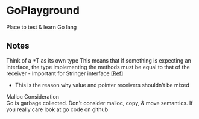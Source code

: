 # GoPlayground
Place to test &amp; learn Go lang

## Notes
Think of a *T as its own type
This means that if something is expecting an interface, the type implementing the methods must be equal to that of the receiver - Important for Stringer interface [[Ref]](https://www.reddit.com/r/golang/comments/10yrpic/why_not_mix_value_and_pointer_receivers/)  
* This is the reason why value and pointer receivers shouldn't be mixed

Malloc Consideration  
Go is garbage collected. Don't consider malloc, copy, & move semantics. If you really care look at go code on github

